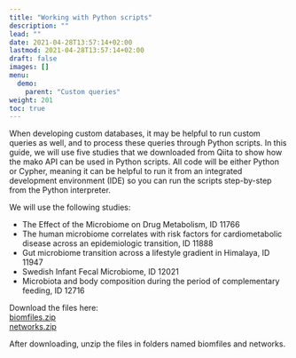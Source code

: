 ```yaml
---
title: "Working with Python scripts"
description: ""
lead: ""
date: 2021-04-28T13:57:14+02:00
lastmod: 2021-04-28T13:57:14+02:00
draft: false
images: []
menu: 
  demo:
    parent: "Custom queries"
weight: 201
toc: true
---
```


When developing custom databases, it may be helpful to run custom queries as well, and to process these queries through Python scripts. In this guide, we will use five studies that we downloaded from Qiita to show how the mako API can be used in Python scripts. All code will be either Python or Cypher, meaning it can be helpful to run it from an integrated development environment (IDE) so you can run the scripts step-by-step from the Python interpreter. 

We will use the following studies:
- The Effect of the Microbiome on Drug Metabolism, ID 11766
- The human microbiome correlates with risk factors for cardiometabolic disease across an epidemiologic transition, ID 11888
- Gut microbiome transition across a lifestyle gradient in Himalaya, ID 11947
- Swedish Infant Fecal Microbiome, ID 12021
- Microbiota and body composition during the period of complementary feeding, ID 12716

Download the files here:<br>
<a href="https://ramellose.github.io/mako_docs/demo/biomfiles.zip">biomfiles.zip</a><br>
<a href="https://ramellose.github.io/mako_docs/demo/networks.zip">networks.zip</a><br>

After downloading, unzip the files in folders named biomfiles and networks. 
